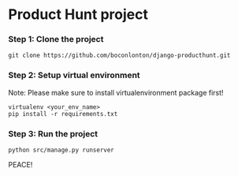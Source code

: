 # Product Hunt project

### Step 1: Clone the project

``` git clone https://github.com/boconlonton/django-producthunt.git  ```

### Step 2: Setup virtual environment

Note: Please make sure to install virtualenvironment package first! 

```
virtualenv <your_env_name>
pip install -r requirements.txt
```

### Step 3: Run the project

```
python src/manage.py runserver
```

PEACE!
